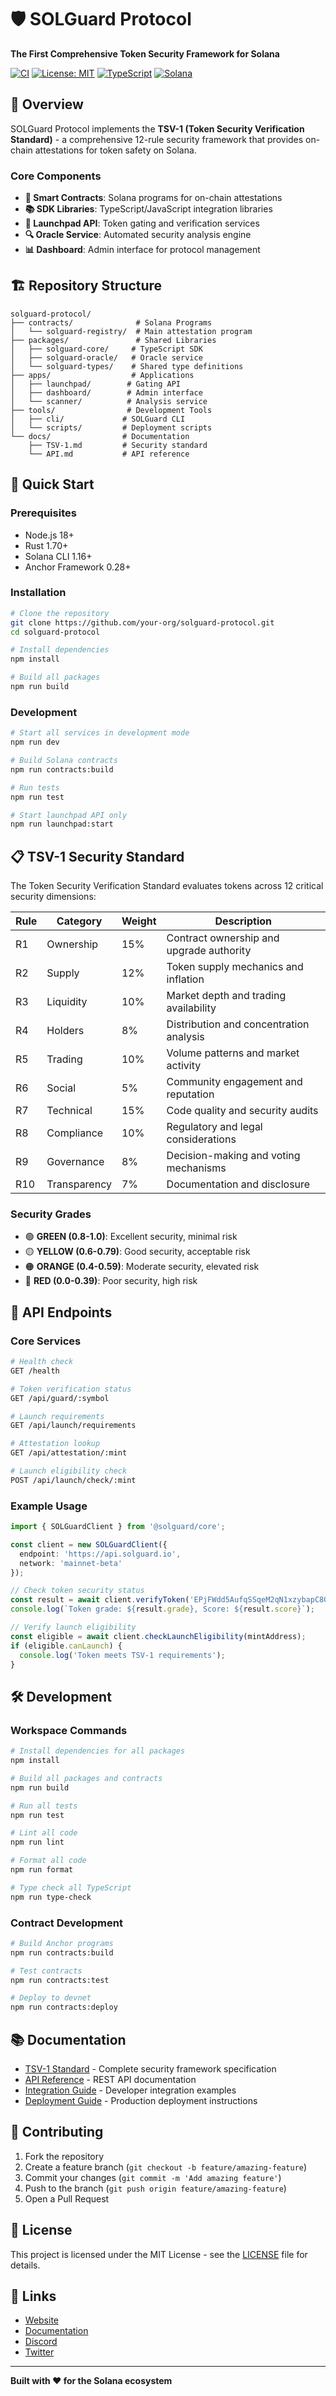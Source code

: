 # 🛡️ SOLGuard Protocol

**The First Comprehensive Token Security Framework for Solana**

[![CI](https://github.com/your-org/solguard-protocol/workflows/CI/badge.svg)](https://github.com/your-org/solguard-protocol/actions)
[![License: MIT](https://img.shields.io/badge/License-MIT-yellow.svg)](https://opensource.org/licenses/MIT)
[![TypeScript](https://img.shields.io/badge/TypeScript-007ACC?logo=typescript&logoColor=white)](https://www.typescriptlang.org/)
[![Solana](https://img.shields.io/badge/Solana-9945FF?logo=solana&logoColor=white)](https://solana.com/)

## 🎯 Overview

SOLGuard Protocol implements the **TSV-1 (Token Security Verification Standard)** - a comprehensive 12-rule security framework that provides on-chain attestations for token safety on Solana.

### Core Components

- **🔐 Smart Contracts**: Solana programs for on-chain attestations
- **📚 SDK Libraries**: TypeScript/JavaScript integration libraries  
- **🚀 Launchpad API**: Token gating and verification services
- **🔍 Oracle Service**: Automated security analysis engine
- **📊 Dashboard**: Admin interface for protocol management

## 🏗️ Repository Structure

```
solguard-protocol/
├── contracts/              # Solana Programs
│   └── solguard-registry/  # Main attestation program
├── packages/               # Shared Libraries
│   ├── solguard-core/     # TypeScript SDK
│   ├── solguard-oracle/   # Oracle service
│   └── solguard-types/    # Shared type definitions
├── apps/                  # Applications
│   ├── launchpad/        # Gating API
│   ├── dashboard/        # Admin interface
│   └── scanner/          # Analysis service
├── tools/                # Development Tools
│   ├── cli/             # SOLGuard CLI
│   └── scripts/         # Deployment scripts
└── docs/                # Documentation
    ├── TSV-1.md         # Security standard
    └── API.md           # API reference
```

## 🚀 Quick Start

### Prerequisites

- Node.js 18+
- Rust 1.70+
- Solana CLI 1.16+
- Anchor Framework 0.28+

### Installation

```bash
# Clone the repository
git clone https://github.com/your-org/solguard-protocol.git
cd solguard-protocol

# Install dependencies
npm install

# Build all packages
npm run build
```

### Development

```bash
# Start all services in development mode
npm run dev

# Build Solana contracts
npm run contracts:build

# Run tests
npm run test

# Start launchpad API only
npm run launchpad:start
```

## 📋 TSV-1 Security Standard

The Token Security Verification Standard evaluates tokens across 12 critical security dimensions:

| Rule | Category | Weight | Description |
|------|----------|--------|-------------|
| R1 | Ownership | 15% | Contract ownership and upgrade authority |
| R2 | Supply | 12% | Token supply mechanics and inflation |
| R3 | Liquidity | 10% | Market depth and trading availability |
| R4 | Holders | 8% | Distribution and concentration analysis |
| R5 | Trading | 10% | Volume patterns and market activity |
| R6 | Social | 5% | Community engagement and reputation |
| R7 | Technical | 15% | Code quality and security audits |
| R8 | Compliance | 10% | Regulatory and legal considerations |
| R9 | Governance | 8% | Decision-making and voting mechanisms |
| R10 | Transparency | 7% | Documentation and disclosure |

### Security Grades

- 🟢 **GREEN (0.8-1.0)**: Excellent security, minimal risk
- 🟡 **YELLOW (0.6-0.79)**: Good security, acceptable risk  
- 🟠 **ORANGE (0.4-0.59)**: Moderate security, elevated risk
- 🔴 **RED (0.0-0.39)**: Poor security, high risk

## 🔌 API Endpoints

### Core Services

```bash
# Health check
GET /health

# Token verification status
GET /api/guard/:symbol

# Launch requirements
GET /api/launch/requirements

# Attestation lookup
GET /api/attestation/:mint

# Launch eligibility check
POST /api/launch/check/:mint
```

### Example Usage

```typescript
import { SOLGuardClient } from '@solguard/core';

const client = new SOLGuardClient({
  endpoint: 'https://api.solguard.io',
  network: 'mainnet-beta'
});

// Check token security status
const result = await client.verifyToken('EPjFWdd5AufqSSqeM2qN1xzybapC8G4wEGGkZwyTDt1v');
console.log(`Token grade: ${result.grade}, Score: ${result.score}`);

// Verify launch eligibility  
const eligible = await client.checkLaunchEligibility(mintAddress);
if (eligible.canLaunch) {
  console.log('Token meets TSV-1 requirements');
}
```

## 🛠️ Development

### Workspace Commands

```bash
# Install dependencies for all packages
npm install

# Build all packages and contracts
npm run build

# Run all tests
npm run test

# Lint all code
npm run lint

# Format all code
npm run format

# Type check all TypeScript
npm run type-check
```

### Contract Development

```bash
# Build Anchor programs
npm run contracts:build

# Test contracts
npm run contracts:test

# Deploy to devnet
npm run contracts:deploy
```

## 📚 Documentation

- [TSV-1 Standard](./docs/TSV-1.md) - Complete security framework specification
- [API Reference](./docs/API.md) - REST API documentation
- [Integration Guide](./docs/INTEGRATION.md) - Developer integration examples
- [Deployment Guide](./docs/DEPLOYMENT.md) - Production deployment instructions

## 🤝 Contributing

1. Fork the repository
2. Create a feature branch (`git checkout -b feature/amazing-feature`)
3. Commit your changes (`git commit -m 'Add amazing feature'`)
4. Push to the branch (`git push origin feature/amazing-feature`)
5. Open a Pull Request

## 📄 License

This project is licensed under the MIT License - see the [LICENSE](LICENSE) file for details.

## 🔗 Links

- [Website](https://solguard.io)
- [Documentation](https://docs.solguard.io)
- [Discord](https://discord.gg/solguard)
- [Twitter](https://twitter.com/solguard_io)

---

**Built with ❤️ for the Solana ecosystem**
